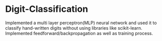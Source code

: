 # Digit-Classification
Implemented a multi layer perceptron(MLP) neural network and used it to classify hand-written digits without using libraries like scikit-learn. Implemented feedforward/backpropagation as well as training process.
